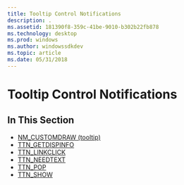 ```yaml
---
title: Tooltip Control Notifications
description: .
ms.assetid: 181390f8-359c-41be-9010-b302b22fb878
ms.technology: desktop
ms.prod: windows
ms.author: windowssdkdev
ms.topic: article
ms.date: 05/31/2018
---
```


# Tooltip Control Notifications

## In This Section

-   [NM\_CUSTOMDRAW (tooltip)](nm-customdraw-tooltip.md)
-   [TTN\_GETDISPINFO](ttn-getdispinfo.md)
-   [TTN\_LINKCLICK](ttn-linkclick.md)
-   [TTN\_NEEDTEXT](ttn-needtext.md)
-   [TTN\_POP](ttn-pop.md)
-   [TTN\_SHOW](ttn-show.md)

 

 





